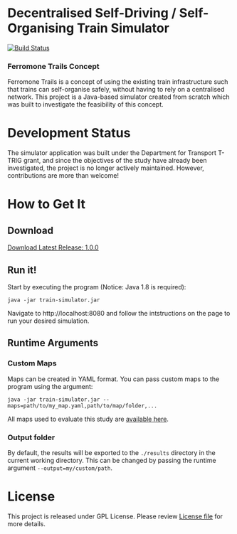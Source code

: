 # Decentralised Self-Driving / Self-Organising Train Simulator 
[![Build Status](https://travis-ci.org/sinaa/train-simulator.svg?branch=master)](https://travis-ci.org/sinaa/train-simulator)
### Ferromone Trails Concept

Ferromone Trails is a concept of using the existing train infrastructure such that trains can self-organise safely, without having to rely on a centralised network. This project is a Java-based simulator created from scratch which was built to investigate the feasibility of this concept.

# Development Status

The simulator application was built under the Department for Transport T-TRIG grant, and since the objectives of the study have already been investigated, the project is no longer actively maintained. However, contributions are more than welcome!

# How to Get It
## Download

[Download Latest Release: 1.0.0](https://github.com/sinaa/train-simulator/releases/download/1.0.0/train-simulator-1.0.0-SNAPSHOT.jar)

## Run it!

Start by executing the program (Notice: Java 1.8 is required):

    java -jar train-simulator.jar

Navigate to http://localhost:8080 and follow the intstructions on the page to run your desired simulation.

## Runtime Arguments

### Custom Maps

Maps can be created in YAML format. You can pass custom maps to the program using the argument: 

    java -jar train-simulator.jar --maps=path/to/my_map.yaml,path/to/map/folder,...
    
All maps used to evaluate this study are [available here](https://github.com/sinaa/train-simulator/releases/download/1.0.0/experiment-maps.zip).

### Output folder

By default, the results will be exported to the `./results` directory in the current working directory. This can be changed by passing the runtime argument `--output=my/custom/path`.

# License
This project is released under GPL License. Please review [License file](LICENSE) for more details.
